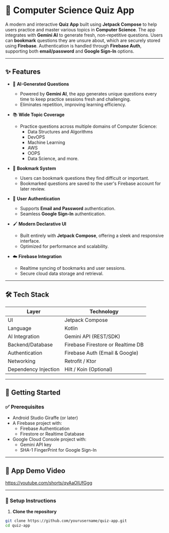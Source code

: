 # 🧠 Computer Science Quiz App

A modern and interactive **Quiz App** built using **Jetpack Compose** to help users practice and master various topics in **Computer Science**. The app integrates with **Gemini AI** to generate fresh, non-repetitive questions. Users can **bookmark** questions they are unsure about, which are securely stored using **Firebase**. Authentication is handled through **Firebase Auth**, supporting both **email/password** and **Google Sign-In** options.

---

## ✨ Features

- 🎯 **AI-Generated Questions**
  - Powered by **Gemini AI**, the app generates unique questions every time to keep practice sessions fresh and challenging.
  - Eliminates repetition, improving learning efficiency.

- 📚 **Wide Topic Coverage**
  - Practice questions across multiple domains of Computer Science:
    - Data Structures and Algorithms
    - DevOPS
    - Machine Learning
    - AWS
    - OOPS
    - Data Science, and more.

- 🔖 **Bookmark System**
  - Users can bookmark questions they find difficult or important.
  - Bookmarked questions are saved to the user's Firebase account for later review.

- 🔐 **User Authentication**
  - Supports **Email and Password** authentication.
  - Seamless **Google Sign-In** authentication.

- 🖌️ **Modern Declarative UI**
  - Built entirely with **Jetpack Compose**, offering a sleek and responsive interface.
  - Optimized for performance and scalability.

- ☁️ **Firebase Integration**
  - Realtime syncing of bookmarks and user sessions.
  - Secure cloud data storage and retrieval.

---

## 🛠️ Tech Stack

| Layer             | Technology                        |
|------------------|------------------------------------|
| UI                | Jetpack Compose                    |
| Language          | Kotlin                             |
| AI Integration    | Gemini API (REST/SDK)              |
| Backend/Database  | Firebase Firestore or Realtime DB  |
| Authentication    | Firebase Auth (Email & Google)     |
| Networking        | Retrofit / Ktor                    |
| Dependency Injection | Hilt / Koin (Optional)         |

---

## 🚀 Getting Started

### ✅ Prerequisites

- Android Studio Giraffe (or later)
- A Firebase project with:
  - Firebase Authentication
  - Firestore or Realtime Database
- Google Cloud Console project with:
  - Gemini API key
  - SHA-1 FingerPrint for Google Sign-In

---

## 🚀 App Demo Video
https://youtube.com/shorts/qyAaOIUfGgg

---

### 🔧 Setup Instructions

1. **Clone the repository**

```bash
git clone https://github.com/yourusername/quiz-app.git
cd quiz-app
